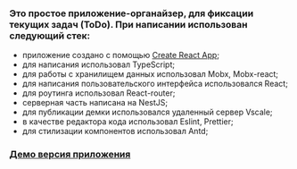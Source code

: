 ###  Это простое приложение-органайзер, для фиксации текущих задач (ToDo). При написании использован следующий стек:   
- приложение создано с помощью [Create React App](https://github.com/facebook/create-react-app);
- для написания использовал TypeScript;
- для работы с хранилищем данных использовал Mobx, Mobx-react;
- для написания пользовательского интерфейса использовался  React;
- для роутинга использовал React-router;
- серверная часть написана на NestJS;
- для публикации демки использовался удаленный сервер Vscale;
- в качестве редактора кода использовал  Eslint, Prettier;
- для стилизации компонентов использовал Antd;
###  [Демо версия приложения](http://37.228.116.182:3001)

